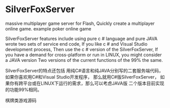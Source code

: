 # SilverFoxServer
massive multiplayer game server for Flash, 
Quickly create a multiplayer online game.
example poker online game

SilverFoxServer features include using pure c # language and pure JAVA wrote two sets of service end code,
If you like c # and Visual Studio development process,
Then use the c # version of the SilverFoxServer,
If you have a demand for cross-platform or run in LINUX, you might consider a JAVA version
Two versions of the current functions of the 99% the same.

SilverFoxServer的特点还包括 用纯C#语言和纯JAVA分别写的二套服务端代码，
如果你喜欢用C#和Visual Studio开发程序，
那么就用C#版SilverFoxServer，
如果你有跨平台或在LINUX下运行的需求，那么可以考虑JAVA版
二个版本目前实现的功能99%相同。

棋牌类游戏源码

